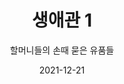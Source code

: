 ---
title: 생애관 1 
subtitle: 할머니들의 손때 묻은 유품들
date: 2021-12-21
summary: 연행 시기와 지역 등 피해 기록이 소개된 패널과 함께 피해자들의 손때 묻은 물건과 유품이 전시되어 있다. 
weight: 10
image: https://wwm-r2.womenandwar.workers.dev/exhibition/(3)2층/생애관1/자료/LHS_6945.jpg
layout: view01
resources:
- partial_layout: diagonal-2
  components: 
  - name: 그림을 연습하던 도화지와 그림도구
    params:
      icon: photo
    src: https://wwm-r2.womenandwar.workers.dev/exhibition/(3)2층/생애관1/자료/LHS_6945.jpg
    description: 강덕경
    target: /items/32층/생애관1/자료/lhs_6945/
  - name: 성당 미사보
    params:
      icon: photo
    src: https://wwm-r2.womenandwar.workers.dev/exhibition/(3)2층/생애관1/자료/LHS_6922.jpg
    description: 김상희
    target: /items/32층/생애관1/자료/lhs_6922/
- partial_layout: diagonal-2
  components: 
  - name: 젊은 시절 사진과 자서전
    params:
      icon: photo
    src: https://wwm-r2.womenandwar.workers.dev/exhibition/(3)2층/생애관1/자료/LHS_7023.jpg
    description: 얀 루프-오헨
    target: /items/32층/생애관1/자료/lhs_7023/
  - name: 성경구절, 정대협 전화번호 등이 친필로 적힌 수첩
    params:
      icon: photo
    src: https://wwm-r2.womenandwar.workers.dev/exhibition/(3)2층/생애관1/자료/LHS_6996.jpg
    description: 강묘란
    target: /items/32층/생애관1/자료/lhs_6996/
- partial_layout: diagonal-2
  components: 
  - name: 북이 고향인 피해자가 평양 방문 당시 발급받은 북한방문증명서
    params:
      icon: photo
    src: https://wwm-r2.womenandwar.workers.dev/exhibition/(3)2층/생애관1/자료/LHS_6960.jpg
    description: 길원옥
    target: /items/32층/생애관1/자료/lhs_6960/
  - name: 1992년 한국여성단체연합이 수여한 '올해의 여성상'상패
    params:
      icon: photo
    src: https://wwm-r2.womenandwar.workers.dev/exhibition/(3)2층/생애관1/자료/LHS_6965.jpg
    description: 김학순
    target: /items/32층/생애관1/자료/lhs_6965/
- partial_layout: diagonal-2
  components: 
  - name: 한자와 한글로 이름이 새겨진 문패
    params:
      icon: photo
    src: https://wwm-r2.womenandwar.workers.dev/exhibition/(3)2층/생애관1/자료/LHS_6970.jpg
    description: 김우명달
    target: /items/32층/생애관1/자료/lhs_6970/
  - name: 쉼터'우리집'미술치료교실에서 만든 그림 동화책
    params:
      icon: photo
    src: https://wwm-r2.womenandwar.workers.dev/exhibition/(3)2층/생애관1/자료/LHS_6929.jpg
    description: 길원옥, 최갑순
    target: /items/32층/생애관1/자료/lhs_6929/
- partial_layout: full-1
  components: 
  - name: UN, 여성국제법정 등에서 사용한 출입증과 명찰
    params:
      icon: photo
    src: https://wwm-r2.womenandwar.workers.dev/exhibition/(3)2층/생애관1/자료/LHS_6985.jpg
    description: 황금주
    target: /items/32층/생애관1/자료/lhs_6985/                
---